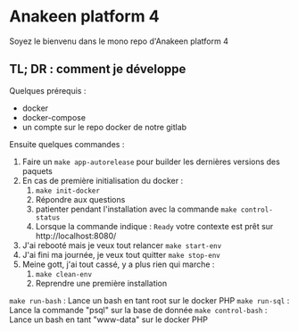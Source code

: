 # Anakeen platform 4

Soyez le bienvenu dans le mono repo d'Anakeen platform 4

## TL; DR : comment je développe

Quelques prérequis :

- docker
- docker-compose
- un compte sur le repo docker de notre gitlab

Ensuite quelques commandes :

1.  Faire un `make app-autorelease` pour builder les dernières versions des paquets
2.  En cas de première initialisation du docker :
    1. `make init-docker`
    1. Répondre aux questions
    1. patienter pendant l'installation avec la commande `make control-status`
    1. Lorsque la commande indique : `Ready` votre contexte est prêt sur http://localhost:8080/
3.  J'ai rebooté mais je veux tout relancer `make start-env`
4.  J'ai fini ma journée, je veux tout quitter `make stop-env`
5.  Meine gott, j'ai tout cassé, y a plus rien qui marche :
    1. `make clean-env`
    2. Reprendre une première installation

`make run-bash` : Lance un bash en tant root sur le docker PHP
`make run-sql` : Lance la commande "psql" sur la base de donnée
`make control-bash` : Lance un bash en tant "www-data" sur le docker PHP 



